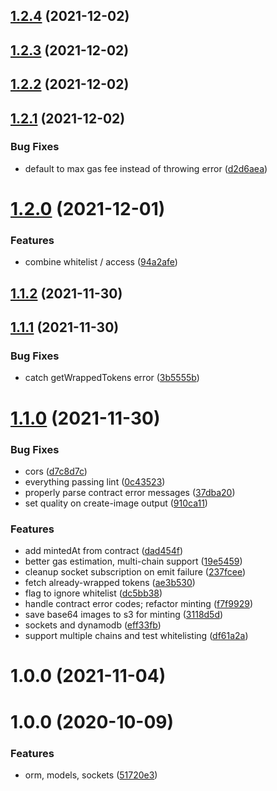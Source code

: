 ## [1.2.4](https://github.com/meemproject/meem-api-aws/compare/v1.2.3...v1.2.4) (2021-12-02)

## [1.2.3](https://github.com/meemproject/meem-api-aws/compare/v1.2.2...v1.2.3) (2021-12-02)

## [1.2.2](https://github.com/meemproject/meem-api-aws/compare/v1.2.1...v1.2.2) (2021-12-02)

## [1.2.1](https://github.com/meemproject/meem-api-aws/compare/v1.2.0...v1.2.1) (2021-12-02)


### Bug Fixes

* default to max gas fee instead of throwing error ([d2d6aea](https://github.com/meemproject/meem-api-aws/commit/d2d6aea))

# [1.2.0](https://github.com/meemproject/meem-api-aws/compare/v1.1.2...v1.2.0) (2021-12-01)


### Features

* combine whitelist / access ([94a2afe](https://github.com/meemproject/meem-api-aws/commit/94a2afe))

## [1.1.2](https://github.com/meemproject/meem-api-aws/compare/v1.1.1...v1.1.2) (2021-11-30)

## [1.1.1](https://github.com/meemproject/meem-api-aws/compare/v1.1.0...v1.1.1) (2021-11-30)


### Bug Fixes

* catch getWrappedTokens error ([3b5555b](https://github.com/meemproject/meem-api-aws/commit/3b5555b))

# [1.1.0](https://github.com/meemproject/meem-api-aws/compare/v1.0.0...v1.1.0) (2021-11-30)


### Bug Fixes

* cors ([d7c8d7c](https://github.com/meemproject/meem-api-aws/commit/d7c8d7c))
* everything passing lint ([0c43523](https://github.com/meemproject/meem-api-aws/commit/0c43523))
* properly parse contract error messages ([37dba20](https://github.com/meemproject/meem-api-aws/commit/37dba20))
* set quality on create-image output ([910ca11](https://github.com/meemproject/meem-api-aws/commit/910ca11))


### Features

* add mintedAt from contract ([dad454f](https://github.com/meemproject/meem-api-aws/commit/dad454f))
* better gas estimation, multi-chain support ([19e5459](https://github.com/meemproject/meem-api-aws/commit/19e5459))
* cleanup socket subscription on emit failure ([237fcee](https://github.com/meemproject/meem-api-aws/commit/237fcee))
* fetch already-wrapped tokens ([ae3b530](https://github.com/meemproject/meem-api-aws/commit/ae3b530))
* flag to ignore whitelist ([dc5bb38](https://github.com/meemproject/meem-api-aws/commit/dc5bb38))
* handle contract error codes; refactor minting ([f7f9929](https://github.com/meemproject/meem-api-aws/commit/f7f9929))
* save base64 images to s3 for minting ([3118d5d](https://github.com/meemproject/meem-api-aws/commit/3118d5d))
* sockets and dynamodb ([eff33fb](https://github.com/meemproject/meem-api-aws/commit/eff33fb))
* support multiple chains and test whitelisting ([df61a2a](https://github.com/meemproject/meem-api-aws/commit/df61a2a))

# 1.0.0 (2021-11-04)

# 1.0.0 (2020-10-09)


### Features

* orm, models, sockets ([51720e3](https://github.com/kengoldfarb/starter-api/commit/51720e3))
